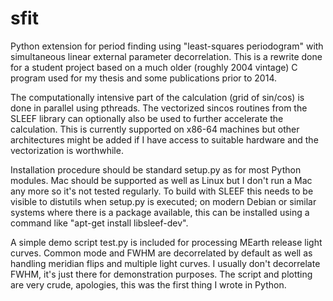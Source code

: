 sfit
====

Python extension for period finding using "least-squares periodogram"
with simultaneous linear external parameter decorrelation.  This is a
rewrite done for a student project based on a much older (roughly 2004
vintage) C program used for my thesis and some publications prior to
2014.

The computationally intensive part of the calculation (grid of
sin/cos) is done in parallel using pthreads.  The vectorized sincos
routines from the SLEEF library can optionally also be used to
further accelerate the calculation.  This is currently supported on
x86-64 machines but other architectures might be added if I have
access to suitable hardware and the vectorization is worthwhile.

Installation procedure should be standard setup.py as for most Python
modules.  Mac should be supported as well as Linux but I don't run a
Mac any more so it's not tested regularly.  To build with SLEEF this
needs to be visible to distutils when setup.py is executed; on modern
Debian or similar systems where there is a package available, this can
be installed using a command like "apt-get install libsleef-dev".

A simple demo script test.py is included for processing MEarth release
light curves.  Common mode and FWHM are decorrelated by default as
well as handling meridian flips and multiple light curves.  I usually
don't decorrelate FWHM, it's just there for demonstration purposes.
The script and plotting are very crude, apologies, this was the first
thing I wrote in Python.

